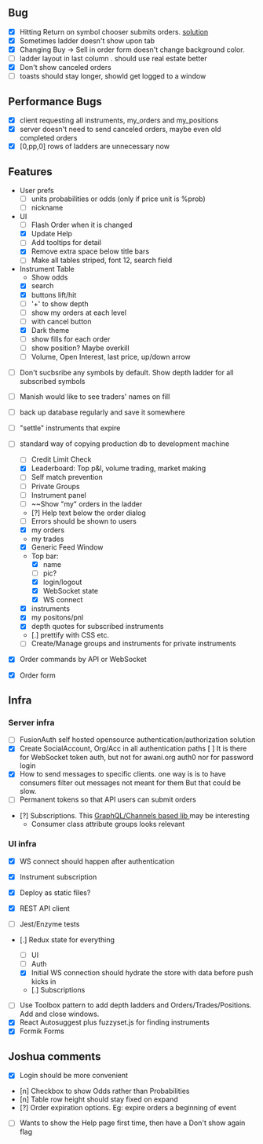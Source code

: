 ## Bug
- [x] Hitting Return on symbol chooser submits orders. [solution](https://stackoverflow.com/questions/4763638/enter-triggers-button-click)
- [x] Sometimes ladder doesn't show upon tab
- [x] Changing Buy -> Sell in order form doesn't change background color. 
- [ ] ladder layout in last column . should use real estate better
- [x] Don't show canceled orders
- [ ] toasts should stay longer, showld get logged to a window
## Performance Bugs
- [x] client requesting all instruments, my_orders and my_positions
- [x] server doesn't need to send canceled orders, maybe even old completed orders
- [x] [0,pp,0] rows of ladders are unnecessary now
## Features
- User prefs
  + [ ] units probabilities or odds (only if price unit is %prob)
  + [ ] nickname
- UI
  - [ ] Flash Order when it is changed
  - [x] Update Help
  - [ ] Add tooltips for detail
  - [x] Remove extra space below title bars
  - [ ] Make all tables striped, font 12, search field
- Instrument Table
  + Show odds
  + [x] search
  + [x] buttons lift/hit
  + [ ] '+' to show depth
  + [ ] show my orders at each level
  + [ ] with cancel button
  + [x] Dark theme
  + [ ] show fills for each order
  + [ ] show position? Maybe overkill
  * [ ] Volume, Open Interest, last price, up/down arrow
- [ ] Don't sucbsribe any symbols by default. Show depth ladder for all subscribed symbols
- [ ] Manish would like to see traders' names on fill
- [ ] back up database regularly and save it somewhere
- [ ] "settle" instruments that expire
- [ ] standard way of copying production db to development machine

  - [ ] Credit Limit Check
  - [x] Leaderboard: Top p&l, volume trading, market making
  - [ ] Self match prevention
  - [ ] Private Groups
  - [ ] Instrument panel
  - [ ] ~~Show "my" orders in the ladder
  - [?] Help text below the order dialog
  - [ ] Errors should be shown to users
  - [x] my orders
  - my trades
  - [x] Generic Feed Window
  - Top bar:
    - [x] name
    - [ ] pic?
    - [x] login/logout
    - [x] WebSocket state
    - [x] WS connect
  - [x] instruments
  - [x] my positons/pnl
  - [x] depth quotes for subscribed instruments
  - [.] prettify with CSS etc.
  - [ ] Create/Manage groups and instruments for private instruments

- [x] Order commands by API or WebSocket

- [x] Order form 

## Infra


### Server infra

- [ ] FusionAuth self hosted opensource authentication/authorization solution
- [x] Create SocialAccount, Org/Acc in all authentication paths
  [ ] It is there for WebSocket token auth, but not for awani.org auth0 nor for password login
- [x] How to send messages to specific clients. one way is
  is to have consumers filter out messages not meant for them
  But that could be slow. 
- [ ] Permanent tokens so that API users can submit orders
- [?] Subscriptions. This [GraphQL/Channels based lib ](https://github.com/eamigo86/graphene-django-subscriptions) may be interesting
  + Consumer class attribute groups looks relevant

### UI infra

- [x] WS connect should happen after authentication
- [x] Instrument subscription
- [x] Deploy as static files? 
- [x] REST API client

- [ ] Jest/Enzyme tests 
- [.] Redux state for everything

  - [ ] UI
  - [ ] Auth
  - [x] Initial WS connection should hydrate the store with data before push kicks in
  - [.] Subscriptions

- [ ] Use Toolbox pattern to add depth ladders and Orders/Trades/Positions. Add and close windows.
- [x] React Autosuggest plus fuzzyset.js  for finding instruments
- [x] Formik Forms

## Joshua comments
  - [x] Login should be more convenient
  - [n] Checkbox to show Odds rather than Probabilities
  - [n] Table row height should stay fixed on expand
  - [?] Order expiration options. Eg: expire orders a beginning of event
  - [ ] Wants to show the Help page first time, then have a Don't show again flag
